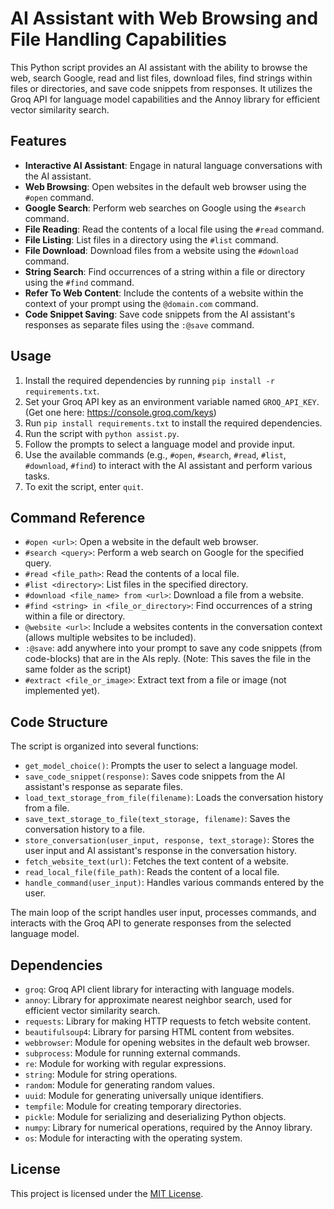 # AI Assistant with Web Browsing and File Handling Capabilities

This Python script provides an AI assistant with the ability to browse the web, search Google, read and list files, download files, find strings within files or directories, and save code snippets from responses. It utilizes the Groq API for language model capabilities and the Annoy library for efficient vector similarity search.

## Features

- **Interactive AI Assistant**: Engage in natural language conversations with the AI assistant.
- **Web Browsing**: Open websites in the default web browser using the `#open` command.
- **Google Search**: Perform web searches on Google using the `#search` command.
- **File Reading**: Read the contents of a local file using the `#read` command.
- **File Listing**: List files in a directory using the `#list` command.
- **File Download**: Download files from a website using the `#download` command.
- **String Search**: Find occurrences of a string within a file or directory using the `#find` command.
- **Refer To Web Content**: Include the contents of a website within the context of your prompt using the `@domain.com` command. 
- **Code Snippet Saving**: Save code snippets from the AI assistant's responses as separate files using the `:@save` command.

## Usage

1. Install the required dependencies by running `pip install -r requirements.txt`.
2. Set your Groq API key as an environment variable named `GROQ_API_KEY`. (Get one here: https://console.groq.com/keys)
3. Run `pip install requirements.txt` to install the required dependencies. 
4. Run the script with `python assist.py`.
5. Follow the prompts to select a language model and provide input.
6. Use the available commands (e.g., `#open`, `#search`, `#read`, `#list`, `#download`, `#find`) to interact with the AI assistant and perform various tasks.
7. To exit the script, enter `quit`.

## Command Reference

- `#open <url>`: Open a website in the default web browser.
- `#search <query>`: Perform a web search on Google for the specified query.
- `#read <file_path>`: Read the contents of a local file.
- `#list <directory>`: List files in the specified directory.
- `#download <file_name> from <url>`: Download a file from a website.
- `#find <string> in <file_or_directory>`: Find occurrences of a string within a file or directory.
- `@website <url>`: Include a websites contents in the conversation context (allows multiple websites to be included).
- `:@save`: add anywhere into your prompt to save any code snippets (from code-blocks) that are in the AIs reply. (Note: This saves the file in the same folder as the script)
- `#extract <file_or_image>`: Extract text from a file or image (not implemented yet).

## Code Structure

The script is organized into several functions:

- `get_model_choice()`: Prompts the user to select a language model.
- `save_code_snippet(response)`: Saves code snippets from the AI assistant's response as separate files.
- `load_text_storage_from_file(filename)`: Loads the conversation history from a file.
- `save_text_storage_to_file(text_storage, filename)`: Saves the conversation history to a file.
- `store_conversation(user_input, response, text_storage)`: Stores the user input and AI assistant's response in the conversation history.
- `fetch_website_text(url)`: Fetches the text content of a website.
- `read_local_file(file_path)`: Reads the content of a local file.
- `handle_command(user_input)`: Handles various commands entered by the user.

The main loop of the script handles user input, processes commands, and interacts with the Groq API to generate responses from the selected language model.

## Dependencies

- `groq`: Groq API client library for interacting with language models.
- `annoy`: Library for approximate nearest neighbor search, used for efficient vector similarity search.
- `requests`: Library for making HTTP requests to fetch website content.
- `beautifulsoup4`: Library for parsing HTML content from websites.
- `webbrowser`: Module for opening websites in the default web browser.
- `subprocess`: Module for running external commands.
- `re`: Module for working with regular expressions.
- `string`: Module for string operations.
- `random`: Module for generating random values.
- `uuid`: Module for generating universally unique identifiers.
- `tempfile`: Module for creating temporary directories.
- `pickle`: Module for serializing and deserializing Python objects.
- `numpy`: Library for numerical operations, required by the Annoy library.
- `os`: Module for interacting with the operating system.

## License

This project is licensed under the [MIT License](LICENSE).
